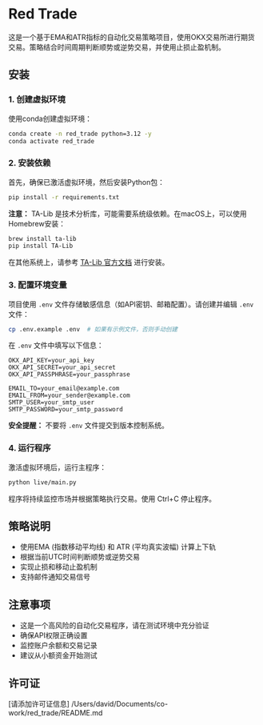 # Red Trade

这是一个基于EMA和ATR指标的自动化交易策略项目，使用OKX交易所进行期货交易。策略结合时间周期判断顺势或逆势交易，并使用止损止盈机制。

## 安装

### 1. 创建虚拟环境

使用conda创建虚拟环境：

```bash
conda create -n red_trade python=3.12 -y
conda activate red_trade
```

### 2. 安装依赖

首先，确保已激活虚拟环境，然后安装Python包：

```bash
pip install -r requirements.txt
```

**注意：** TA-Lib 是技术分析库，可能需要系统级依赖。在macOS上，可以使用Homebrew安装：

```bash
brew install ta-lib
pip install TA-Lib
```

在其他系统上，请参考 [TA-Lib 官方文档](https://github.com/mrjbq7/ta-lib) 进行安装。

### 3. 配置环境变量

项目使用 `.env` 文件存储敏感信息（如API密钥、邮箱配置）。请创建并编辑 `.env` 文件：

```bash
cp .env.example .env  # 如果有示例文件，否则手动创建
```

在 `.env` 文件中填写以下信息：

```
OKX_API_KEY=your_api_key
OKX_API_SECRET=your_api_secret
OKX_API_PASSPHRASE=your_passphrase

EMAIL_TO=your_email@example.com
EMAIL_FROM=your_sender@example.com
SMTP_USER=your_smtp_user
SMTP_PASSWORD=your_smtp_password
```

**安全提醒：** 不要将 `.env` 文件提交到版本控制系统。

### 4. 运行程序

激活虚拟环境后，运行主程序：

```bash
python live/main.py
```

程序将持续监控市场并根据策略执行交易。使用 Ctrl+C 停止程序。

## 策略说明

- 使用EMA (指数移动平均线) 和 ATR (平均真实波幅) 计算上下轨
- 根据当前UTC时间判断顺势或逆势交易
- 实现止损和移动止盈机制
- 支持邮件通知交易信号

## 注意事项

- 这是一个高风险的自动化交易程序，请在测试环境中充分验证
- 确保API权限正确设置
- 监控账户余额和交易记录
- 建议从小额资金开始测试

## 许可证

[请添加许可证信息]</content>
<filePath>/Users/david/Documents/co-work/red_trade/README.md